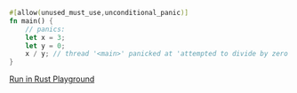 ```rust
#[allow(unused_must_use,unconditional_panic)]
fn main() {
    // panics:
    let x = 3;
    let y = 0;
    x / y; // thread '<main>' panicked at 'attempted to divide by zero'
}

```
[Run in Rust Playground](https://play.rust-lang.org/?version=stable&mode=debug&edition=2021&gist=9f22dce4f5e7e2b18e4cb8b84c1229bb&version=stable)
